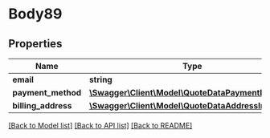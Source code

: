 # Body89

## Properties
Name | Type | Description | Notes
------------ | ------------- | ------------- | -------------
**email** | **string** |  | 
**payment_method** | [**\Swagger\Client\Model\QuoteDataPaymentInterface**](QuoteDataPaymentInterface.md) |  | 
**billing_address** | [**\Swagger\Client\Model\QuoteDataAddressInterface**](QuoteDataAddressInterface.md) |  | [optional] 

[[Back to Model list]](../README.md#documentation-for-models) [[Back to API list]](../README.md#documentation-for-api-endpoints) [[Back to README]](../README.md)


